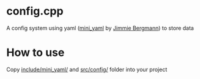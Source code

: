 # config.cpp
A config system using yaml ([mini_yaml](https://github.com/jimmiebergmann/mini-yaml) by [Jimmie Bergmann](https://github.com/jimmiebergmann/)) to store data


# How to use
Copy [include/mini_yaml/](include/mini_yaml/) and [src/config/](src/config/) folder into your project  

